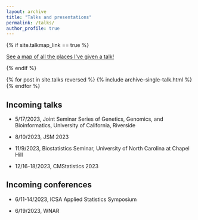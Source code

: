 ```yaml
---
layout: archive
title: "Talks and presentations"
permalink: /talks/
author_profile: true
---
```


{% if site.talkmap_link == true %}

<p style="text-decoration:underline;"><a href="/talkmap.html">See a map of all the places I've given a talk!</a></p>

{% endif %}

{% for post in site.talks reversed %}
  {% include archive-single-talk.html %}
{% endfor %}

## Incoming talks

* 5/17/2023, Joint Seminar Series of Genetics, Genomics, and Bioinformatics, University of California,
Riverside

* 8/10/2023, JSM 2023

* 11/9/2023, Biostatistics Seminar, University of North Carolina at Chapel Hill

* 12/16-18/2023, CMStatistics 2023


## Incoming conferences

* 6/11-14/2023, ICSA Applied Statistics Symposium

* 6/19/2023, WNAR
